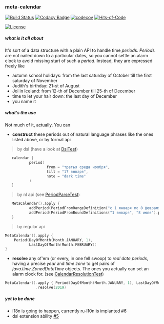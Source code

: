 ### meta-calendar

 [![Build Status](https://travis-ci.com/eparovyshnaya/meta-calendar.svg?branch=master)](https://travis-ci.com/eparovyshnaya/meta-calendar)
 [![Codacy Badge](https://api.codacy.com/project/badge/Grade/6d05c5201f9e4b0a90359399c570f13a)](https://www.codacy.com/manual/elena.parovyshnaya/meta-calendar?utm_source=github.com&amp;utm_medium=referral&amp;utm_content=eparovyshnaya/meta-calendar&amp;utm_campaign=Badge_Grade)
 [![codecov](https://codecov.io/gh/eparovyshnaya/meta-calendar/branch/master/graph/badge.svg)](https://codecov.io/gh/eparovyshnaya/meta-calendar)
 [![Hits-of-Code](https://hitsofcode.com/github/eparovyshnaya/meta-calendar)](https://hitsofcode.com/view/github/eparovyshnaya/meta-calendar)

 [![License](https://img.shields.io/badge/license-MIT-green.svg)](https://github.com/eparovyshnaya/meta-calendar/blob/master/LICENSE.txt)

##### what is it all about
It's sort of a data structure with a plain API to handle time *period*s.
*Period*s are not nailed down to a particular dates, 
so you cannot settle an alarm clock to avoid missing start of such a *period*.
Instead, they are expressed freely like
 - autumn school holidays: from the last saturday of October till the first saturday of November
 - Judith's birthday: 21-st of August
 - Jol in Iceland: from 12-th of December till 25-th of December
 - time to let your hair down: the last day of December
 - you name it
 
##### what's the use 
Not much of it, actually. You can
 - **construct** these periods out of natural language phrases like the ones listed above, or by formal api
>by dsl (have a look at [DslTest](src/test/kotlin/ru/cleverclover/metacalendar/compose/DslTest.kt))
 ```kotlin
    calendar {
            period(
                    from = "третья среда ноября",
                    till = "17 января",
                    note = "dark time"
            )
    }
```
>by nl api (see [PeriodParseTest](src/test/kotlin/ru/cleverclover/metacalendar/parse/PeriodParseTest.kt))
 ```kotlin
    MetaCalendar().apply {
            addPeriod(PeriodFromRangeDefinition("с 1 января по 8 февраля").period())
            addPeriod(PeriodFromBoundDefinitions("1 января", "8 июля").period())
    }
```
>by regular api
```kotlin
MetaCalendar().apply {
    Period(DayOfMonth(Month.JANUARY, 1), 
           LastDayOfMonth(Month.FEBRUARY))
}
```
 - **resolve** any of'em (or every, in one fell swoop) to *real date periods*,
  having a precise *year* and *time zone* to get pairs of *java.time.ZonedDateTime* objects. 
  The ones you actually can set an alarm clock for.
  (see [CalendarResolutionTest](src/test/kotlin/ru/cleverclover/metacalendar/resolve/CalendarResolutionTest.kt))
```kotlin
MetaCalendar().apply { Period(DayOfMonth(Month.JANUARY, 1), LastDayOfMonth(Month.FEBRUARY)) }
              .resolve(2019)
```

##### yet to be done
 - i18n is going to happen, currently ru-l10n is implanted [#6](https://github.com/eparovyshnaya/meta-calendar/issues/6)
 - dsl extension ability [#5](https://github.com/eparovyshnaya/meta-calendar/issues/5)
